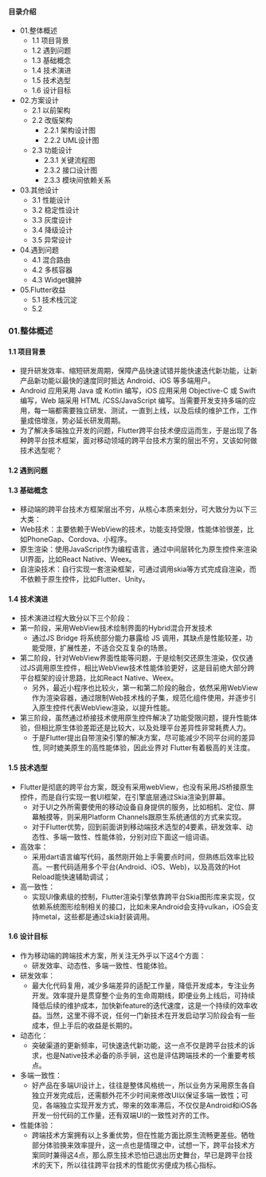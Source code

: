 #### 目录介绍
- 01.整体概述
    - 1.1 项目背景
    - 1.2 遇到问题
    - 1.3 基础概念
    - 1.4 技术演进
    - 1.5 技术选型
    - 1.6 设计目标
- 02.方案设计
    - 2.1 以前架构
    - 2.2 改版架构
        - 2.2.1 架构设计图
        - 2.2.2 UML设计图
    - 2.3 功能设计
        - 2.3.1 关键流程图
        - 2.3.2 接口设计图
        - 2.3.3 模块间依赖关系
- 03.其他设计
    - 3.1 性能设计
    - 3.2 稳定性设计
    - 3.3 灰度设计
    - 3.4 降级设计
    - 3.5 异常设计
- 04.遇到问题
    - 4.1 混合路由
    - 4.2 多核容器
    - 4.3 Widget臃肿
- 05.Flutter收益
    - 5.1 技术栈沉淀
    - 5.2 


### 01.整体概述
#### 1.1 项目背景
- 提升研发效率、缩短研发周期，保障产品快速试错并能快速迭代新功能，让新产品新功能以最快的速度同时抵达 Android、iOS 等多端用户。
- Android 应用采用 Java 或 Kotlin 编写，iOS 应用采用 Objective-C 或 Swift 编写，Web 端采用 HTML /CSS/JavaScript 编写。当需要开发支持多端的应用，每一端都需要独立研发、测试，一直到上线，以及后续的维护工作，工作量成倍增涨，势必延长研发周期。
- 为了解决多端独立开发的问题，Flutter跨平台技术便应运而生，于是出现了各种跨平台技术框架，面对移动领域的跨平台技术方案的层出不穷，又该如何做技术选型呢？


#### 1.2 遇到问题



#### 1.3 基础概念
- 移动端的跨平台技术方框架层出不穷，从核心本质来划分，可大致分为以下三大类：
- Web技术：主要依赖于WebView的技术，功能支持受限，性能体验很差，比如PhoneGap、Cordova、小程序。
- 原生渲染：使用JavaScript作为编程语言，通过中间层转化为原生控件来渲染UI界面，比如React Native、Weex。
- 自渲染技术：自行实现一套渲染框架，可通过调用skia等方式完成自渲染，而不依赖于原生控件，比如Flutter、Unity。



#### 1.4 技术演进
- 技术演进过程大致分以下三个阶段：
- 第一阶段，采用WebView技术绘制界面的Hybrid混合开发技术
    - 通过JS Bridge 将系统部分能力暴露给 JS 调用，其缺点是性能较差，功能受限，扩展性差，不适合交互复杂的场景。 
- 第二阶段，针对WebView界面性能等问题，于是绘制交还原生渲染，仅仅通过JS调用原生控件，相比WebView技术性能体验更好，这是目前绝大部分跨平台框架的设计思路，比如React Native、Weex。
    - 另外，最近小程序也比较火，第一和第二阶段的融合，依然采用WebView作为渲染容器，通过限制Web技术栈的子集，规范化组件使用，并逐步引入原生控件代表WebView渲染，以提升性能。 
- 第三阶段，虽然通过桥接技术使用原生控件解决了功能受限问题，提升性能体验，但相比原生体验差距还是比较大，以及处理平台差异性非常耗费人力。
    - 于是Flutter提出自带渲染引擎的解决方案，尽可能减少不同平台间的差异性, 同时媲美原生的高性能体验，因此业界对 Flutter有着极高的关注度。



#### 1.5 技术选型
- Flutter是彻底的跨平台方案，既没有采用webView，也没有采用JS桥接原生控件，而是自行实现一套UI框架，在引擎底层通过Skia渲染到屏幕。
    - 对于UI之外所需要使用的移动设备自身提供的服务，比如相机、定位、屏幕触摸等，则采用Platform Channels跟原生系统通信的方式来实现。
    - 对于Flutter优势，回到前面讲到移动端技术选型的4要素，研发效率、动态性、多端一致性、性能体验，分别对应下面这一组词语。
- 高效率：
    - 采用dart语言编写代码，虽然刚开始上手需要点时间，但熟练后效率比较高。一套代码适用多个平台(Android、iOS、Web)，以及高效的Hot Reload能快速辅助调试；
- 高一致性：
    - 实现UI像素级的控制，Flutter渲染引擎依靠跨平台Skia图形库来实现，仅依赖系统图形绘制相关的接口，比如未来Android会支持vulkan，iOS会支持metal，这些都是通过skia封装调用。



#### 1.6 设计目标
- 作为移动端的跨端技术方案，所关注无外乎以下这4个方面：
    - 研发效率、动态性、多端一致性、性能体验。
- 研发效率：
    - 最大化代码复用，减少多端差异的适配工作量，降低开发成本，专注业务开发。效率提升是贯穿整个业务的生命周期线，即便业务上线后，可持续降低后续的维护成本，加快新feature的迭代速度，这是一个持续的效率收益。当然，这里不得不说，任何一门新技术在开发启动学习阶段会有一些成本，但上手后的收益是长期的。
- 动态化：
    - 突破渠道的更新频率，可快速迭代新功能，这一点不仅是跨平台技术的诉求，也是Native技术必备的杀手锏，这也是评估跨端技术的一个重要考核点。
- 多端一致性：
    - 好产品在多端UI设计上，往往是整体风格统一，所以业务方采用原生各自独立开发完成后，还需额外花不少时间来修改UI以保证多端一致性；可见，各端独立实现开发方式，带来的效率滞后，不仅仅是Android和iOS各开发一份代码的工作量，还有双端UI的一致性对齐的工作。
- 性能体验：
    - 跨端技术方案拥有以上多重优势，但在性能方面比原生流畅更差些。牺牲部分体验换来效率提升，这一点也是情理之中，试想一下，跨平台技术方案同时兼得这4点，那么原生技术恐怕已退出历史舞台，早已是跨平台技术的天下，所以往往跨平台技术的性能优劣便成为核心指标。







